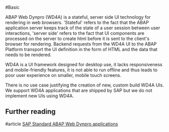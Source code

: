 #Basic 

ABAP Web Dynpro (WD4A) is a stateful, server side UI technology for rendering in web browsers. 'Stateful' refers to the fact that the ABAP application server keeps track of the state of a user session between user interactions, 'server side' refers to the fact that UI components are processed on the server to create html before it is sent to the client's browser for rendering. Backend requests from the WD4A UI to the ABAP Platform transport the UI definition in the form of HTML and the data that needs to be rendered.

WD4A is a UI framework designed for desktop use, it lacks responsiveness and mobile-friendly features, it is not able to run offline and thus leads to poor user experience on smaller, mobile touch screens. 

There is no use case justifying the creation of new, custom build WD4A UIs. We support WD4A applications that are shipped by SAP but we do not implement new UIs using WD4A.

## Further reading
#article [SAP Standard ABAP Web Dynpro applications](https://pr.alm.me.sap.com/launchpad#FALApp-display&/?sap-iapp-state=AS45FB4PMQQMHMZYCT7TFPCDCH9K6IOF5JO7I4BX)
